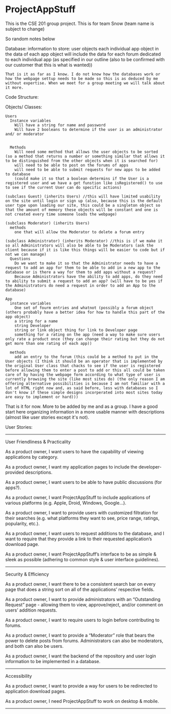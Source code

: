 ProjectAppStuff
===============

This is the CSE 201 group project. This is for team Snow (team name is subject to change)

So random notes below

Database:
  information to store:
    user objects
    each individual app object
      in the data of each app object will include the data for each forum dedicated to each individual app (as specified in our outline (also to be confirmed with our customer that this is what is wanted))
    
    That is it as far as I know. I do not know how the databases work or how the webpage settup needs to be made so this is as deduced by me without expertise. When we meet for a group meeting we will talk about it more.


Code Structure:

  Objects/ Classes:
    
    Users
      Instance variables
        Will have a string for name and password
        Will have 2 booleans to determine if the user is an administrator and/ or moderator
        
        
      Methods
        Will need some method that allows the user objects to be sorted (so a method that returns a number or something similar that allows it to be distinguished from the other objects when it is searched for)
        will need to be able to post on the forums of apps
        will need to be able to submit requests for new apps to be added to database
        (could make it so that a boolean determins if the User is a registered user and we have a get funstion like isRegistered() to use to see if the current User can do specific actions)
        
    (subclass Guest) (inherits Users) //this will have limited usability on the site until login or sign up (also, because this is the default user type upon loading our site, this could be a singleton object so that the amount of memory these objects will be constant and one is not created every time someone loads the webpage)
    
    (subclass Moderator) (inherits Users)
      methods
        one that will allow the Moderator to delete a forum entry
    
    (subclass Administrator) (inherits Moderator) //this is if we make it so all Administrators will also be able to be Moderators (ask the client because if it is like this things will be easier to code but if not we can manage)
      Questions
        Do we want to make it so that the Administrator needs to have a request to add an app for them to be able to add in a new app to the database or is there a way for them to add apps without a request?
        Because Administrators have the ability to add apps, do they need to ability to submit a request to add an app? (will have to be yes if the Administrators do need a request in order to add an App to the database)
    
    App
      instance variables
        One set of fourm entries and whatnot (possibly a forum object (others probably have a better idea for how to handle this part of the app object)
        a string for a name
        string Developer
        string or link object thing for link to Developer page
        something for a rating on the app (need a way to make sure users only rate a product once (they can change their rating but they do not get more than one rating of each app))
        
      methods
        add an entry to the forum (this could be a method to put in the User objects (I think it should be an operator that is implemented by the original User class that chacks to see if the user is registered before allowing them to enter a post to add or this all could be taken care of by having the webpage form according to what type of user is currently browsing the site (like most sites do) (the only reason I am offering alternative possibilities is because I am not familiar with a lot of HTML right now and, as said before, less with databases so I don't know if these simple designs incorperated into most sites today are easy to implement or hard)))
        
        
That is it for now. More to be added by me and as a group. I have a good start here organizing information in a more usable manner with descriptions (almost like user stories except it's not).


User Stories:
________________________________________________

User Friendliness & Practicality

As a product owner, I want users to have the capability of viewing applications by category.

As a product owner, I want my application pages to include the developer-provided descriptions.

As a product owner, I want users to be able to have public discussions (for apps?).

As a product owner, I want ProjectAppStuff to include applications of various platforms (e.g. Apple, Droid, Windows, Google…).

As a product owner, I want to provide users with customized filtration for their searches (e.g. what platforms they want to see, price range, ratings, popularity, etc.).

As a product owner, I want users to request additions to the database, and I want to require that they provide a link to their requested application’s download page.

As a product owner, I want ProjectAppStuff’s interface to be as simple & sleek as possible (adhering to common style & user interface guidelines).
__________________________________________________

Security & Efficiency

As a product owner, I want there to be a consistent search bar on every page that does a string sort on all of the applications’ respective fields. 

As a product owner, I want to provide administrators with an “Outstanding Request” page - allowing them to view, approve/reject, and/or comment on users’ addition requests.

As a product owner, I want to require users to login before contributing to forums.

As a product owner, I want to provide a “Moderator” role that bears the power to delete posts from forums.  Administrators can also be moderators, and both can also be users.

As a product owner, I want the backend of the repository and user login information to be implemented in a database.
___________________________________________________

Accessibility

As a product owner, I want to provide a way for users to be redirected to application download pages.

As a product owner, I need ProjectAppStuff to work on desktop & mobile.
___________________________________________________
